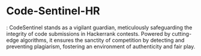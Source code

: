 # Code-Sentinel-HR
: CodeSentinel stands as a vigilant guardian, meticulously safeguarding the integrity of code submissions in Hackerrank contests. Powered by cutting-edge algorithms, it ensures the sanctity of competition by detecting and preventing plagiarism, fostering an environment of authenticity and fair play.
